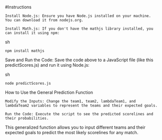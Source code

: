 #Instructions

    Install Node.js: Ensure you have Node.js installed on your machine. You can download it from nodejs.org.

    Install Math.js: If you don't have the mathjs library installed, you can install it using npm:

sh

    npm install mathjs

Save and Run the Code: Save the code above to a JavaScript file (like this predictScores.js) and run it using Node.js:

sh

    node predictScores.js

How to Use the General Prediction Function

    Modify the Inputs: Change the team1, team2, lambdaTeam1, and lambdaTeam2 variables to represent the teams and their expected goals.

    Run the Code: Execute the script to see the predicted scorelines and their probabilities.

This generalized function allows you to input different teams and their expected goals to predict the most likely scorelines for any match.
